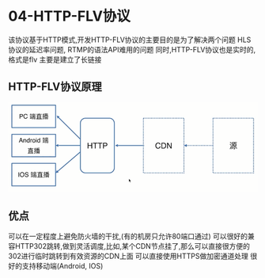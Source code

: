 # 04-HTTP-FLV协议

该协议基于HTTP模式,开发HTTP-FLV协议的主要目的是为了解决两个问题
HLS协议的延迟率问题, 
RTMP的语法API难用的问题
同时,HTTP-FLV协议也是实时的,
格式是flv
主要是建立了长链接
## HTTP-FLV协议原理

![15.png][1]
## 优点
可以在一定程度上避免防火墙的干扰,(有的机房只允许80端口通过)
可以很好的兼容HTTP302跳转,做到灵活调度,比如,某个CDN节点挂了,那么可以直接很方便的302进行临时跳转到有效资源的CDN上面
可以直接使用HTTPS做加密通道处理
很好的支持移动端(Android, IOS)



  [1]: /images/video/http-flv01.png
